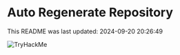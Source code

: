 # Auto Regenerate Repository

This README was last updated: 2024-09-20 20:26:49

 ![TryHackMe](https://tryhackme.com/badge/533634)
